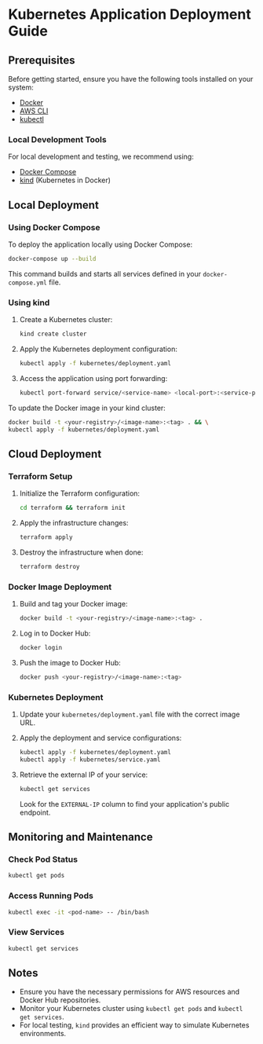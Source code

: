 # Kubernetes Application Deployment Guide

## Prerequisites
Before getting started, ensure you have the following tools installed on your system:
- [Docker](https://www.docker.com)
- [AWS CLI](https://aws.amazon.com/cli/)
- [kubectl](https://kubernetes.io/docs/tasks/tools/install-kubectl/)

### Local Development Tools
For local development and testing, we recommend using:
- [Docker Compose](https://docs.docker.com/compose/)
- [kind](https://kind.sigs.k8s.io/) (Kubernetes in Docker)

## Local Deployment

### Using Docker Compose
To deploy the application locally using Docker Compose:

```bash
docker-compose up --build
```

This command builds and starts all services defined in your `docker-compose.yml` file.

### Using kind
1. Create a Kubernetes cluster:
   ```bash
   kind create cluster
   ```

2. Apply the Kubernetes deployment configuration:
   ```bash
   kubectl apply -f kubernetes/deployment.yaml
   ```

3. Access the application using port forwarding:
   ```bash
   kubectl port-forward service/<service-name> <local-port>:<service-port>
   ```

To update the Docker image in your kind cluster:
```bash
docker build -t <your-registry>/<image-name>:<tag> . && \
kubectl apply -f kubernetes/deployment.yaml
```

## Cloud Deployment

### Terraform Setup
1. Initialize the Terraform configuration:
   ```bash
   cd terraform && terraform init
   ```

2. Apply the infrastructure changes:
   ```bash
   terraform apply
   ```

3. Destroy the infrastructure when done:
   ```bash
   terraform destroy
   ```

### Docker Image Deployment
1. Build and tag your Docker image:
   ```bash
   docker build -t <your-registry>/<image-name>:<tag> .
   ```

2. Log in to Docker Hub:
   ```bash
   docker login
   ```

3. Push the image to Docker Hub:
   ```bash
   docker push <your-registry>/<image-name>:<tag>
   ```

### Kubernetes Deployment
1. Update your `kubernetes/deployment.yaml` file with the correct image URL.

2. Apply the deployment and service configurations:
   ```bash
   kubectl apply -f kubernetes/deployment.yaml
   kubectl apply -f kubernetes/service.yaml
   ```

3. Retrieve the external IP of your service:
   ```bash
   kubectl get services
   ```
   Look for the `EXTERNAL-IP` column to find your application's public endpoint.

## Monitoring and Maintenance

### Check Pod Status
```bash
kubectl get pods
```

### Access Running Pods
```bash
kubectl exec -it <pod-name> -- /bin/bash
```

### View Services
```bash
kubectl get services
```

## Notes
- Ensure you have the necessary permissions for AWS resources and Docker Hub repositories.
- Monitor your Kubernetes cluster using `kubectl get pods` and `kubectl get services`.
- For local testing, `kind` provides an efficient way to simulate Kubernetes environments.
